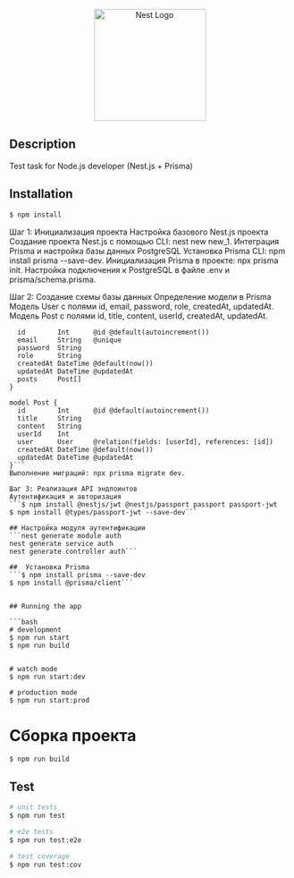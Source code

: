<p align="center">
  <a href="http://nestjs.com/" target="blank"><img src="https://nestjs.com/img/logo-small.svg" width="200" alt="Nest Logo" /></a>
</p>

[circleci-image]: https://img.shields.io/circleci/build/github/nestjs/nest/master?token=abc123def456
[circleci-url]: https://circleci.com/gh/nestjs/nest



## Description
Test task for Node.js developer (Nest.js + Prisma)

## Installation
```bash
$ npm install
```

Шаг 1: Инициализация проекта
Настройка базового Nest.js проекта
Создание проекта Nest.js с помощью CLI: nest new new_1.
Интеграция Prisma и настройка базы данных PostgreSQL
Установка Prisma CLI: npm install prisma --save-dev.
Инициализация Prisma в проекте: npx prisma init.
Настройка подключения к PostgreSQL в файле .env и prisma/schema.prisma.


Шаг 2: Создание схемы базы данных
Определение модели в Prisma
Модель User с полями id, email, password, role, createdAt, updatedAt.
Модель Post с полями id, title, content, userId, createdAt, updatedAt.

```model User {
  id        Int      @id @default(autoincrement())
  email     String   @unique
  password  String
  role      String
  createdAt DateTime @default(now())
  updatedAt DateTime @updatedAt
  posts     Post[]
}

model Post {
  id        Int      @id @default(autoincrement())
  title     String
  content   String
  userId    Int
  user      User     @relation(fields: [userId], references: [id])
  createdAt DateTime @default(now())
  updatedAt DateTime @updatedAt
}```
Выполнение миграций: npx prisma migrate dev.

Шаг 3: Реализация API эндпоинтов
Аутентификация и авторизация
```$ npm install @nestjs/jwt @nestjs/passport passport passport-jwt
$ npm install @types/passport-jwt --save-dev```

## Настройка модуля аутентификации
```nest generate module auth
nest generate service auth
nest generate controller auth```

##  Установка Prisma
```$ npm install prisma --save-dev
$ npm install @prisma/client```


## Running the app

```bash
# development
$ npm run start
$ npm run build


# watch mode 
$ npm run start:dev

# production mode
$ npm run start:prod
```

 # Сборка проекта
```
$ npm run build
```


## Test

```bash
# unit tests
$ npm run test

# e2e tests
$ npm run test:e2e

# test coverage
$ npm run test:cov
```



